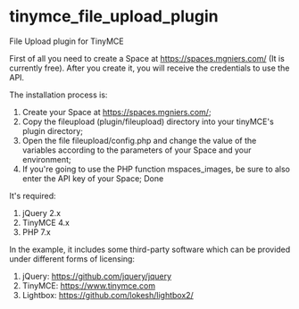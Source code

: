 # tinymce_file_upload_plugin
File Upload plugin for TinyMCE

First of all you need to create a Space at https://spaces.mgniers.com/ (It is currently free).
After you create it, you will receive the credentials to use the API.

The installation process is:
1. Create your Space at https://spaces.mgniers.com/;
2. Copy the fileupload (plugin/fileupload) directory into your tinyMCE's plugin directory;
3. Open the file fileupload/config.php and change the value of the variables according to the parameters of your Space and your environment;
4. If you're going to use the PHP function mspaces_images, be sure to also enter the API key of your Space;
Done

It's required:
1. jQuery 2.x
2. TinyMCE 4.x
3. PHP 7.x

In the example, it includes some third-party software which can be provided under different forms of licensing:
1. jQuery: https://github.com/jquery/jquery
2. TinyMCE: https://www.tinymce.com
3. Lightbox: https://github.com/lokesh/lightbox2/